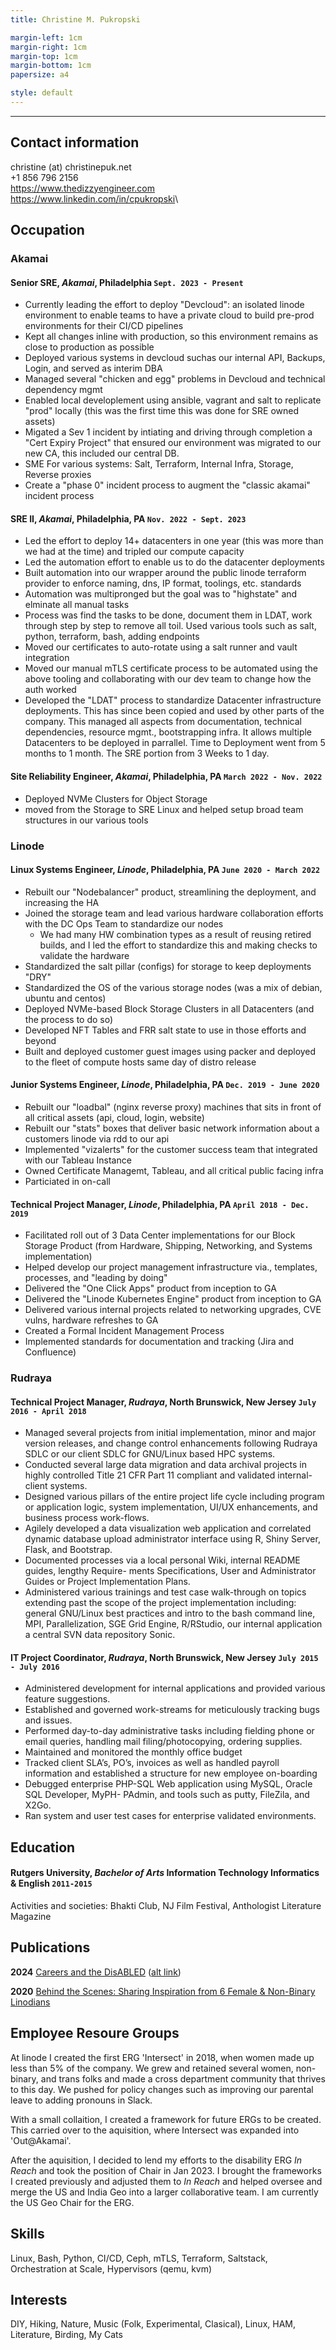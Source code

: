 ```yaml
---
title: Christine M. Pukropski

margin-left: 1cm
margin-right: 1cm
margin-top: 1cm
margin-bottom: 1cm
papersize: a4

style: default
---
```


<hr />

## Contact information

christine (at) christinepuk.net\
+1 856 796 2156\
<https://www.thedizzyengineer.com>\
<https://www.linkedin.com/in/cpukropski>\

## Occupation
### Akamai

#### Senior SRE, _Akamai_, Philadelphia `Sept. 2023 - Present`

- Currently leading the effort to deploy "Devcloud": an isolated linode environment to enable teams to have a private cloud to build pre-prod environments for their CI/CD pipelines
- Kept all changes inline with production, so this environment remains as close to production as possible
- Deployed various systems in devcloud suchas our internal API, Backups, Login, and served as interim DBA
- Managed several "chicken and egg" problems in Devcloud and technical dependency mgmt 
- Enabled local developlement using ansible, vagrant and salt to replicate "prod" locally (this was the first time this was done for SRE owned assets)
- Migated a Sev 1 incident by intiating and driving through completion a "Cert Expiry Project" that ensured our environment was migrated to our new CA, this included our central DB.
- SME For various systems: Salt, Terraform, Internal Infra, Storage, Reverse proxies
- Create a "phase 0" incident process to augment the "classic akamai" incident process

#### SRE II, _Akamai_, Philadelphia, PA `Nov. 2022 - Sept. 2023`

- Led the effort to deploy 14+ datacenters in one year (this was more than we had at the time) and tripled our compute capacity
- Led the automation effort to enable us to do the datacenter deployments
- Built automation into our wrapper around the public linode terraform provider to enforce naming, dns, IP format, toolings, etc. standards
- Automation was multipronged but the goal was to "highstate" and elminate all manual tasks
- Process was find the tasks to be done, document them in LDAT, work through step by step to remove all toil. Used various tools such as salt, python, terraform, bash, adding endpoints
- Moved our certificates to auto-rotate using a salt runner and vault integration
- Moved our manual mTLS certificate process to be automated using the above tooling and collaborating with our dev team to change how the auth worked
- Developed the "LDAT" process to standardize Datacenter infrastructure deployments. This has since been copied and used by other parts of the company. This managed all aspects from documentation, technical dependencies, resource mgmt., bootstrapping infra. It allows multiple Datacenters to be deployed in parrallel. Time to Deployment went from 5 months to 1 month. The SRE portion from 3 Weeks to 1 day.
 
#### Site Reliability Engineer, _Akamai_, Philadelphia, PA `March 2022 - Nov. 2022`

- Deployed NVMe Clusters for Object Storage
- moved from the Storage to SRE Linux and helped setup broad team structures in our various tools


### Linode

#### Linux Systems Engineer, _Linode_, Philadelphia, PA `June 2020 - March 2022`
- Rebuilt our "Nodebalancer" product, streamlining the deployment, and increasing the HA
- Joined the storage team and lead various hardware collaboration efforts with the DC Ops Team to standardize our nodes
  - We had many HW combination types as a result of reusing retired builds, and I led the effort to standardize this and making checks to validate the hardware
- Standardized the salt pillar (configs) for storage to keep deployments "DRY"
- Standardized the OS of the various storage nodes (was a mix of debian, ubuntu and centos)
- Deployed NVMe-based Block Storage Clusters in all Datacenters (and the process to do so)
- Developed NFT Tables and FRR salt state to use in those efforts and beyond
- Built and deployed customer guest images using packer and deployed to the fleet of compute hosts same day of distro release
 
#### Junior Systems Engineer, _Linode_, Philadelphia, PA `Dec. 2019 - June 2020`
- Rebuilt our "loadbal" (nginx reverse proxy) machines that sits in front of all critical assets (api, cloud, login, website)
- Rebuilt our "stats" boxes that deliver basic network information about a customers linode via rdd to our api 
- Implemented "vizalerts" for the customer success team that integrated with our Tableau Instance 
- Owned Certificate Managemt, Tableau, and all critical public facing infra
- Particiated in on-call


#### Technical Project Manager, _Linode_, Philadelphia, PA `April 2018 - Dec. 2019`
- Facilitated roll out of 3 Data Center implementations for our Block Storage Product (from Hardware, Shipping, Networking, and Systems implementation) 
- Helped develop our project management infrastructure via., templates, processes, and "leading by doing"
- Delivered the "One Click Apps" product from inception to GA
- Delivered the "Linode Kubernetes Engine" product from inception to GA
- Delivered various internal projects related to networking upgrades, CVE vulns, hardware refreshes to GA 
- Created a Formal Incident Management Process
- Implemented standards for documentation and tracking (Jira and Confluence)

### Rudraya

#### Technical Project Manager, _Rudraya_, North Brunswick, New Jersey `July 2016 - April 2018`
- Managed several projects from initial implementation, minor and major version releases, and
change control enhancements following Rudraya SDLC or our client SDLC for GNU/Linux based
HPC systems.
- Conducted several large data migration and data archival projects in highly controlled Title 21
CFR Part 11 compliant and validated internal-client systems.
- Designed various pillars of the entire project life cycle including program or application logic,
system implementation, UI/UX enhancements, and business process work-flows.
- Agilely developed a data visualization web application and correlated dynamic database upload
administrator interface using R, Shiny Server, Flask, and Bootstrap.
- Documented processes via a local personal Wiki, internal README guides, lengthy Require-
ments Specifications, User and Administrator Guides or Project Implementation Plans.
- Administered various trainings and test case walk-through on topics extending past the scope of
the project implementation including: general GNU/Linux best practices and intro to the bash
command line, MPI, Parallelization, SGE Grid Engine, R/RStudio, our internal application a
central SVN data repository Sonic.

#### IT Project Coordinator, _Rudraya_, North Brunswick, New Jersey `July 2015 - July 2016`
- Administered development for internal applications and provided various feature suggestions.
- Established and governed work-streams for meticulously tracking bugs and issues.
- Performed day-to-day administrative tasks including fielding phone or email queries, handling
mail filing/photocopying, ordering supplies.
- Maintained and monitored the monthly office budget
- Tracked client SLA’s, PO’s, invoices as well as handled payroll information and established a
structure for new employee on-boarding
- Debugged enterprise PHP-SQL Web application using MySQL, Oracle SQL Developer, MyPH-
PAdmin, and tools such as putty, FileZila, and X2Go.
- Ran system and user test cases for enterprise validated environments.

## Education

#### Rutgers University, _Bachelor of Arts_ Information Technology Informatics & English `2011-2015`

Activities and societies: Bhakti Club, NJ Film Festival, Anthologist Literature Magazine

## Publications

**2024** [Careers and the DisABLED](https://drive.google.com/file/d/1N0_brkdJ0k1rHaoArUEM_1zsCFYqcVjY/view?usp=sharing) ([alt link](https://bt.e-ditionsbyfry.com/publication/frame.php?i=825813&p=32&pn=&ver=html5&view=issueViewer))

**2020** [Behind the Scenes: Sharing Inspiration from 6 Female & Non-Binary Linodians](https://www.linode.com/blog/linode/behind-the-scenes-sharing-inspiration-from-6-female-non-binary-linodians/)

## Employee Resoure Groups

At linode I created the first ERG 'Intersect' in 2018, when women made up less than 5% of the company. We grew and retained several women, non-binary, and trans folks and made a cross department community that thrives to this day. We pushed for policy changes such as improving our parental leave to adding pronouns in Slack.

With a small collaition, I created a framework for future ERGs to be created. This carried over to the aquisition, where Intersect was expanded into 'Out@Akamai'. 

After the aquisition, I decided to lend my efforts to the disability ERG _In Reach_ and took the position of Chair in Jan 2023. I brought the frameworks I created previously and adjusted them to _In Reach_ and helped oversee and merge the US and India Geo into a larger collaborative team. I am currently the US Geo Chair for the ERG.

## Skills
Linux, Bash, Python, CI/CD, Ceph, mTLS, Terraform, Saltstack, Orchestration at Scale, Hypervisors (qemu, kvm)

## Interests
DIY, Hiking, Nature, Music (Folk, Experimental, Clasical), Linux, HAM, Literature, Birding, My Cats 
